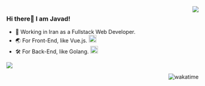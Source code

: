 <img align="right" src="https://github-readme-stats.vercel.app/api?username=javadnasrollahi&show_icons=true&icon_color=CE1D2D&text_color=718096&bg_color=ffffff&hide_title=true" />

### Hi there👋 I am Javad!

- 📱 Working in Iran as a Fullstack Web Developer. 
- 🌏 For Front-End, like Vue.js. <img src="https://user-images.githubusercontent.com/47215007/111043059-bc3af880-8455-11eb-984d-03d7aae12fae.png" width="20" />
- 🛠 For Back-End, like Golang. <img src="https://user-images.githubusercontent.com/47215007/111043054-b1806380-8455-11eb-877c-5a41d16b98d1.png" width="20" />

![](https://visitor-badge.glitch.me/badge?page_id=javadnasrollahi)


<img align="right" alt="wakatime" src="https://javadnasrollahi.ir/images/wakatime.png" />
